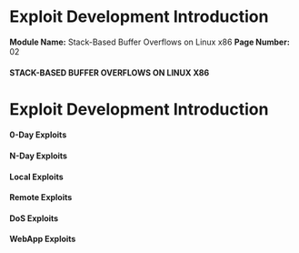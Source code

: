 <!--
 // Platform: Academy
// URL: https://academy.hackthebox.com/module/31/section/386
// Platform Version: V1
// Module ID: 31
// Module Name: Stack-Based Buffer Overflows on Linux x86
// Module Difficulty: Medium
// Section ID: 386
// Section Title: Exploit Development Introduction
// Page Title: Stack-Based Buffer Overflows on Linux x86
// Page Number: 02
-->

# Exploit Development Introduction

**Module Name:** Stack-Based Buffer Overflows on Linux x86 **Page Number:** 02

#### STACK-BASED BUFFER OVERFLOWS ON LINUX X86

# Exploit Development Introduction

#### 0-Day Exploits

#### N-Day Exploits

#### Local Exploits

#### Remote Exploits

#### DoS Exploits

#### WebApp Exploits

####